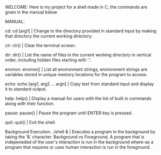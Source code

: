 WELCOME:
Here is my project for a shell made in C, the commands are given in the manual below

MANUAL:

cd: cd [arg1] | Change to the directory provided in standard input by making that directory the current working directory.

clr: clr() | Clear the terminal screen.

dir: dir() | List the name of files in the current working directory in vertical order, including hidden files starting with '.'.

environ: environ() | List all environment strings, environment strings are variables stored in unique memory locations for the program to access.

echo: echo [arg1, arg2 ... argn] | Copy text from standard input and display it to standard output.

help: help() | Display a manual for users with the list of built in commands along with their function.

pause: pause() | Pause the program until ENTER key is pressed.

quit: quit() | Exit the shell.

Background Execution: ./shell & | Executes a program in the background by taking the '&' character.
Background vs Foreground, A program that is indepeneded of the user's interaction is run in the background where-as a program that requires or uses human interaction is run in the foreground.